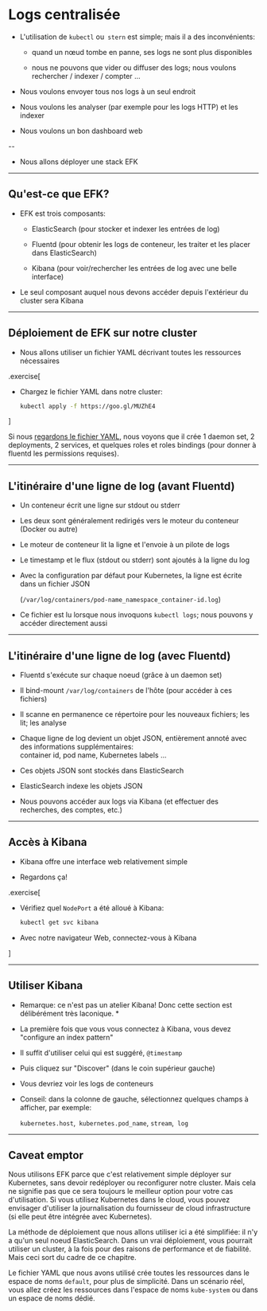 # Logs centralisée

- L'utilisation de `kubectl` ou` stern` est simple; mais il a des inconvénients:

  - quand un nœud tombe en panne, ses logs ne sont plus disponibles

  - nous ne pouvons que vider ou diffuser des logs; nous voulons rechercher / indexer / compter ...

- Nous voulons envoyer tous nos logs à un seul endroit

- Nous voulons les analyser (par exemple pour les logs HTTP) et les indexer

- Nous voulons un bon dashboard web

--

- Nous allons déployer une stack EFK

---

## Qu'est-ce que EFK?

- EFK est trois composants:

  - ElasticSearch (pour stocker et indexer les entrées de log)

  - Fluentd (pour obtenir les logs de conteneur, les traiter et les placer dans ElasticSearch)

  - Kibana (pour voir/rechercher les entrées de log avec une belle interface)

- Le seul composant auquel nous devons accéder depuis l'extérieur du cluster sera Kibana

---

## Déploiement de EFK sur notre cluster

- Nous allons utiliser un fichier YAML décrivant toutes les ressources nécessaires

.exercise[

- Chargez le fichier YAML dans notre cluster:
  ```bash
  kubectl apply -f https://goo.gl/MUZhE4
  ```


]

Si nous [regardons le fichier YAML](https://goo.gl/MUZhE4), nous voyons que
il crée 1 daemon set, 2 deployments, 2 services,
et quelques roles et roles bindings (pour donner à fluentd les permissions requises).

---

## L'itinéraire d'une ligne de log (avant Fluentd)

- Un conteneur écrit une ligne sur stdout ou stderr

- Les deux sont généralement redirigés vers le moteur du conteneur (Docker ou autre)

- Le moteur de conteneur lit la ligne et l'envoie à un pilote de logs

- Le timestamp et le flux (stdout ou stderr) sont ajoutés à la ligne du log

- Avec la configuration par défaut pour Kubernetes, la ligne est écrite dans un fichier JSON

  (`/var/log/containers/pod-name_namespace_container-id.log`)  

- Ce fichier est lu lorsque nous invoquons `kubectl logs`; nous pouvons y accéder directement aussi

---

## L'itinéraire d'une ligne de log (avec Fluentd)

- Fluentd s'exécute sur chaque noeud (grâce à un daemon set)

- Il bind-mount `/var/log/containers` de l'hôte (pour accéder à ces fichiers)

- Il scanne en permanence ce répertoire pour les nouveaux fichiers; les lit; les analyse

- Chaque ligne de log devient un objet JSON, entièrement annoté avec des informations supplémentaires:
  <br/> container id, pod name, Kubernetes labels ...

- Ces objets JSON sont stockés dans ElasticSearch

- ElasticSearch indexe les objets JSON

- Nous pouvons accéder aux logs via Kibana (et effectuer des recherches, des comptes, etc.)

---

## Accès à Kibana

- Kibana offre une interface web relativement simple

- Regardons ça!

.exercise[

- Vérifiez quel `NodePort` a été alloué à Kibana:
  ```bash
  kubectl get svc kibana
  ```

- Avec notre navigateur Web, connectez-vous à Kibana

]

---

## Utiliser Kibana

* Remarque: ce n'est pas un atelier Kibana! Donc cette section est délibérément très laconique. *

- La première fois que vous vous connectez à Kibana, vous devez "configure an index pattern"

- Il suffit d'utiliser celui qui est suggéré, `@timestamp`

- Puis cliquez sur "Discover" (dans le coin supérieur gauche)

- Vous devriez voir les logs de conteneurs

- Conseil: dans la colonne de gauche, sélectionnez quelques champs à afficher, par exemple:

  `kubernetes.host`,` kubernetes.pod_name`, `stream`,` log`

---

## Caveat emptor

Nous utilisons EFK parce que c'est relativement simple
déployer sur Kubernetes, sans devoir redéployer ou reconfigurer
notre cluster. Mais cela ne signifie pas que ce sera toujours le meilleur
option pour votre cas d'utilisation. Si vous utilisez Kubernetes dans le
cloud, vous pouvez envisager d'utiliser la journalisation du fournisseur de cloud
infrastructure (si elle peut être intégrée avec Kubernetes).

La méthode de déploiement que nous allons utiliser ici a été simplifiée:
il n'y a qu'un seul noeud ElasticSearch. Dans un vrai déploiement, vous
pourrait utiliser un cluster, à la fois pour des raisons de performance et de fiabilité.
Mais ceci sort du cadre de ce chapitre.

Le fichier YAML que nous avons utilisé crée toutes les ressources dans le
espace de noms `default`, pour plus de simplicité. Dans un scénario réel, vous allez
créez les ressources dans l'espace de noms `kube-system` ou dans un espace de noms dédié.
